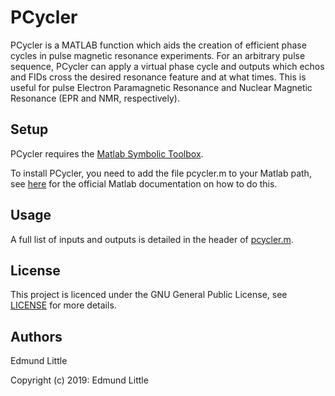 # PCycler
PCycler is a MATLAB function which aids the creation of efficient phase cycles in pulse magnetic resonance experiments. For an arbitrary pulse sequence, PCycler can apply a virtual phase cycle and outputs which echos and FIDs cross the desired resonance feature and at what times. This is useful for pulse Electron Paramagnetic Resonance and Nuclear Magnetic Resonance (EPR and NMR, respectively).

## Setup
PCycler requires the [Matlab Symbolic Toolbox](https://uk.mathworks.com/products/symbolic.html).

To install PCycler, you need to add the file pcycler.m to your Matlab path, see [here](https://uk.mathworks.com/help/matlab/matlab_env/add-remove-or-reorder-folders-on-the-search-path.html) for the official Matlab documentation on how to do this.

## Usage
A full list of inputs and outputs is detailed in the header of [pcycler.m](pcycler.m).

## License
This project is licenced under the GNU General Public License, see [LICENSE](LICENSE) for more details.

## Authors
Edmund Little

Copyright (c) 2019: Edmund Little
